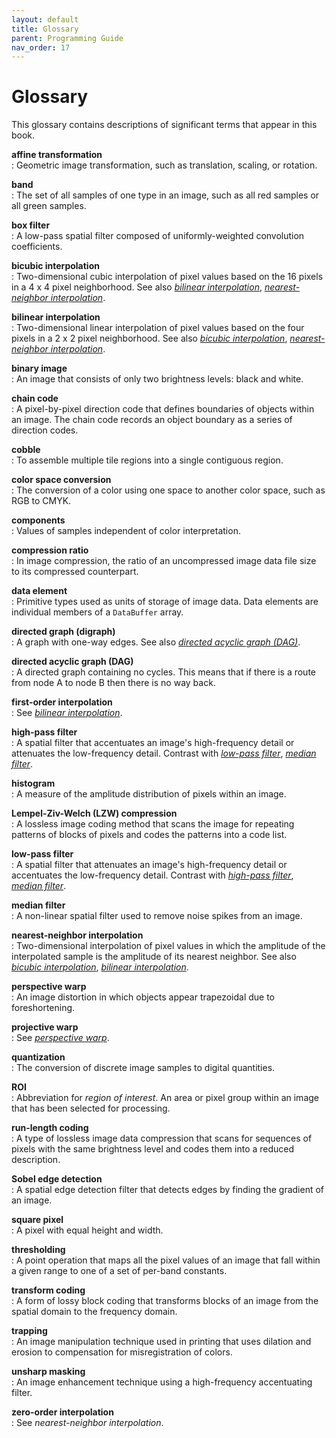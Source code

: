 ```yaml
---
layout: default
title: Glossary
parent: Programming Guide
nav_order: 17
---
```


# Glossary 

This glossary contains descriptions of significant terms that appear in this book.

**affine transformation**  
:   Geometric image transformation, such as translation, scaling, or
    rotation.
    
**band**  
:   The set of all samples of one type in an image, such as all red
    samples or all green samples.
    
**box filter**  
:   A low-pass spatial filter composed of uniformly-weighted
    convolution coefficients.
    
**bicubic interpolation**  
:   Two-dimensional cubic interpolation of pixel values based on the
    16 pixels in a 4 x 4 pixel neighborhood. See also [*bilinear
    interpolation*](../glossary), [*nearest-neighbor
    interpolation*](../glossary).
    
**bilinear interpolation**  
:   Two-dimensional linear interpolation of pixel values based on the
    four pixels in a 2 x 2 pixel neighborhood. See also [*bicubic
    interpolation*](../glossary), [*nearest-neighbor
    interpolation*](../glossary).
    
**binary image**  
:   An image that consists of only two brightness levels: black and
    white.
    
**chain code**  
:   A pixel-by-pixel direction code that defines boundaries of objects
    within an image. The chain code records an object boundary as a
    series of direction codes.
    
**cobble**  
:   To assemble multiple tile regions into a single contiguous region.
    
**color space conversion**  
:   The conversion of a color using one space to another color space,
    such as RGB to CMYK.
    
**components**  
:   Values of samples independent of color interpretation.
    
**compression ratio**  
:   In image compression, the ratio of an uncompressed image data file
    size to its compressed counterpart.
    
**data element**  
:   Primitive types used as units of storage of image data. Data
    elements are individual members of a `DataBuffer` array.
    
**directed graph (digraph)**  
:   A graph with one-way edges. See also [*directed acyclic graph
    (DAG)*](../glossary).
    
**directed acyclic graph (DAG)**  
:   A directed graph containing no cycles. This means that if there is
    a route from node A to node B then there is no way back.
    
**first-order interpolation**  
:   See [*bilinear interpolation*](../glossary).
    
**high-pass filter**  
:   A spatial filter that accentuates an image\'s high-frequency
    detail or attenuates the low-frequency detail. Contrast with
    [*low-pass filter*](../glossary), [*median
    filter*](../glossary).
    
**histogram**  
:   A measure of the amplitude distribution of pixels within an image.
    
**Lempel-Ziv-Welch (LZW) compression**  
:   A lossless image coding method that scans the image for repeating
    patterns of blocks of pixels and codes the patterns into a code
    list.
    
**low-pass filter**  
:   A spatial filter that attenuates an image\'s high-frequency detail
    or accentuates the low-frequency detail. Contrast with [*high-pass
    filter*](../glossary), [*median
    filter*](../glossary).
    
**median filter**  
:   A non-linear spatial filter used to remove noise spikes from an
    image.
    
**nearest-neighbor interpolation**  
:   Two-dimensional interpolation of pixel values in which the
    amplitude of the interpolated sample is the amplitude of its
    nearest neighbor. See also [*bicubic
    interpolation*](../glossary), [*bilinear
    interpolation*](../glossary).
    
**perspective warp**  
:   An image distortion in which objects appear trapezoidal due to
    foreshortening.
    
**projective warp**  
:   See [*perspective warp*](../glossary).
    
**quantization**  
:   The conversion of discrete image samples to digital quantities.
    
**ROI**  
:   Abbreviation for *region of interest*. An area or pixel group
    within an image that has been selected for processing.
    
**run-length coding**  
:   A type of lossless image data compression that scans for sequences
    of pixels with the same brightness level and codes them into a
    reduced description.
    
**Sobel edge detection**  
:   A spatial edge detection filter that detects edges by finding the
    gradient of an image.
    
**square pixel**  
:   A pixel with equal height and width.
    
**thresholding**  
:   A point operation that maps all the pixel values of an image that
    fall within a given range to one of a set of per-band constants.
    
**transform coding**  
:   A form of lossy block coding that transforms blocks of an image
    from the spatial domain to the frequency domain.
    
**trapping**  
:   An image manipulation technique used in printing that uses
    dilation and erosion to compensation for misregistration of
    colors.
    
**unsharp masking**  
:   An image enhancement technique using a high-frequency accentuating
    filter.
    
**zero-order interpolation**  
:   See *nearest-neighbor interpolation*.

